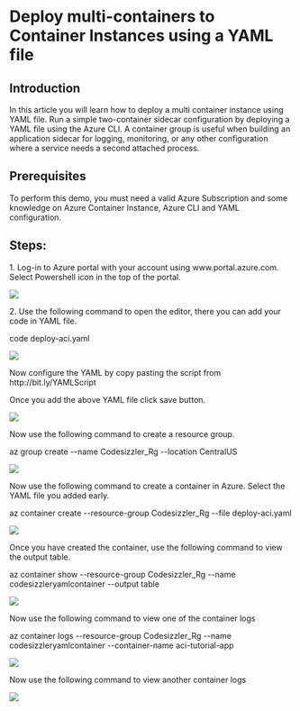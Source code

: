 <h1>Deploy multi-containers to Container Instances using a YAML file</h1>

<h2>Introduction</h2>
<p>In this article you will learn how to deploy a multi container instance using YAML file. Run a simple two-container sidecar configuration by deploying a YAML file using the Azure CLI. A container group is useful when building an application sidecar for logging, monitoring, or any other configuration where a service needs a second attached process.</p>

<h2>Prerequisites</h2>
<p>To perform this demo, you must need a valid Azure Subscription and some knowledge on Azure Container Instance, Azure CLI and YAML configuration.</p>

<h2>Steps:</h2>
<p>1. Log-in to Azure portal with your account using www.portal.azure.com. Select Powershell icon in the top of the portal.</p>
<img src="https://codesizzlergit.blob.core.windows.net/az203-4-001/1.png"/>
<p>2. Use the following command to open the editor, there you can add your code in YAML file.</p>
<p>code deploy-aci.yaml</p>
<img src="https://codesizzlergit.blob.core.windows.net/az203-4-001/2.png"/>
<p>Now configure the YAML by copy pasting the script from http://bit.ly/YAMLScript</p>
<p>Once you add the above YAML file click save button.</p>
<img src="https://codesizzlergit.blob.core.windows.net/az203-4-001/3.png"/>
<p>Now use the following command to create a resource group.</p>
<p>az group create --name Codesizzler_Rg --location CentralUS</p>
<img src="https://codesizzlergit.blob.core.windows.net/az203-4-001/4.png"/>
<p>Now use the following command to create a container in Azure. Select the YAML file you added early.</p>
<p>az container create --resource-group Codesizzler_Rg --file deploy-aci.yaml</p>
<img src="https://codesizzlergit.blob.core.windows.net/az203-4-001/5.png"/>
<p>Once you have created the container, use the following command to view the output table.</p>
<p>az container show --resource-group Codesizzler_Rg --name codesizzleryamlcontainer --output table</p>
<img src="https://codesizzlergit.blob.core.windows.net/az203-4-001/6.png"/>
<p>Now use the following command to view one of the container logs</p>
<p>az container logs --resource-group Codesizzler_Rg --name codesizzleryamlcontainer --container-name aci-tutorial-app</p>
<img src="https://codesizzlergit.blob.core.windows.net/az203-4-001/7.png"/>
<p>Now use the following command to view another container logs</p>
<img src="https://codesizzlergit.blob.core.windows.net/az203-4-001/8.png"/>

